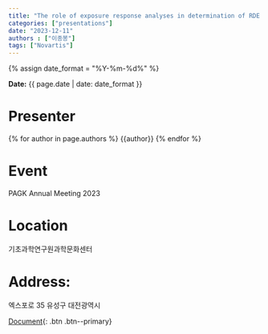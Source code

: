 ```yaml
---
title: "The role of exposure response analyses in determination of RDE in a FIH Ph1/1b study"
categories: ["presentations"]
date: "2023-12-11"
authors : ["이종봉"]
tags: ["Novartis"]
---
```

{% assign date_format = "%Y-%m-%d%" %}
<p class="page__date">
  <strong><i class="fas fa-fw fa-calendar-alt" aria-hidden="true"></i>Date:</strong> 
  <time class="dt-published" datetime="{{ page.date}}">{{ page.date | date: date_format }}</time>
</p>

# Presenter
{% for author in page.authors %}
{{author}} 
{% endfor %}


# Event
PAGK Annual Meeting 2023

# Location
기초과학연구원과학문화센터
# Address:
  엑스포로 35
  유성구
  대전광역시

[Document](/assets/presentations/2023-PAGK-JBL.pdf){: .btn .btn--primary}
